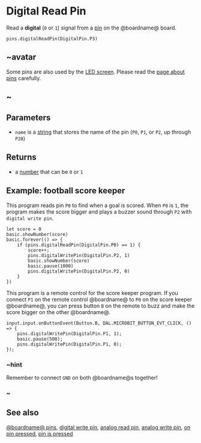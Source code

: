 # Digital Read Pin

Read a **digital** (`0` or `1`) signal from a [pin](/device/pins) on
the @boardname@ board.

```sig
pins.digitalReadPin(DigitalPin.P3)
```

## ~avatar

Some pins are also used by the [LED screen](/device/screen).
Please read the [page about pins](/device/pins) carefully.

## ~

## Parameters

* ``name`` is a [string](/types/string) that stores the name of the pin (``P0``, ``P1``, or ``P2``, up through ``P20``)

## Returns

* a [number](/types/number) that can be `0` or `1`

## Example: football score keeper

This program reads pin `P0` to find when a goal is scored.  When `P0`
is `1`, the program makes the score bigger and plays a buzzer sound
through `P2` with ``digital write pin``.

```blocks
let score = 0
basic.showNumber(score)
basic.forever(() => {
    if (pins.digitalReadPin(DigitalPin.P0) == 1) {
        score++;
        pins.digitalWritePin(DigitalPin.P2, 1)
        basic.showNumber(score)
        basic.pause(1000)
        pins.digitalWritePin(DigitalPin.P2, 0)
    }
})
```

This program is a remote control for the score keeper program.  If you
connect `P1` on the remote control @boardname@ to `P0` on the score
keeper @boardname@, you can press button `B` on the remote to buzz and
make the score bigger on the other @boardname@.

```blocks
input.input.onButtonEvent(Button.B, DAL.MICROBIT_BUTTON_EVT_CLICK, () => {
    pins.digitalWritePin(DigitalPin.P1, 1);
    basic.pause(500);
    pins.digitalWritePin(DigitalPin.P1, 0);
});
```
### ~hint

Remember to connect `GND` on both @boardname@s together!

### ~

## See also

[@boardname@ pins](/device/pins),
[digital write pin](/reference/pins/digital-write-pin),
[analog read pin](/reference/pins/analog-read-pin),
[analog write pin](/reference/pins/analog-write-pin),
[on pin pressed](/reference/input/on-pin-pressed),
[pin is pressed](/reference/input/pin-is-pressed)

